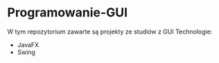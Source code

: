 # Programowanie-GUI
W tym repozytorium zawarte są projekty ze studiów z GUI
Technologie:
- JavaFX
- Swing

